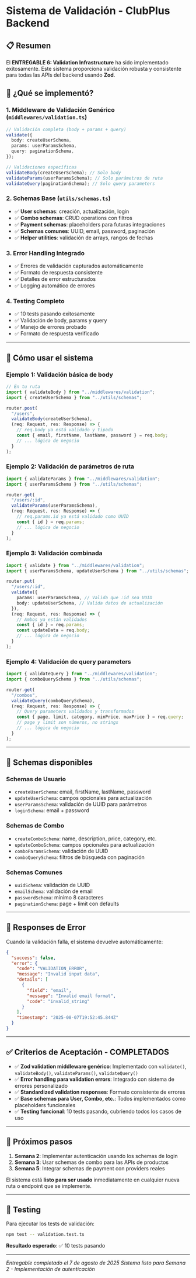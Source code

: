 # Sistema de Validación - ClubPlus Backend

## 📋 Resumen

El **ENTREGABLE 6: Validation Infrastructure** ha sido implementado exitosamente. Este sistema proporciona validación robusta y consistente para todas las APIs del backend usando **Zod**.

## 🎯 ¿Qué se implementó?

### 1. **Middleware de Validación Genérico** (`middlewares/validation.ts`)

```typescript
// Validación completa (body + params + query)
validate({
  body: createUserSchema,
  params: userParamsSchema,
  query: paginationSchema,
});

// Validaciones específicas
validateBody(createUserSchema); // Solo body
validateParams(userParamsSchema); // Solo parámetros de ruta
validateQuery(paginationSchema); // Solo query parameters
```

### 2. **Schemas Base** (`utils/schemas.ts`)

- ✅ **User schemas**: creación, actualización, login
- ✅ **Combo schemas**: CRUD operations con filtros
- ✅ **Payment schemas**: placeholders para futuras integraciones
- ✅ **Schemas comunes**: UUID, email, password, paginación
- ✅ **Helper utilities**: validación de arrays, rangos de fechas

### 3. **Error Handling Integrado**

- ✅ Errores de validación capturados automáticamente
- ✅ Formato de respuesta consistente
- ✅ Detalles de error estructurados
- ✅ Logging automático de errores

### 4. **Testing Completo**

- ✅ 10 tests pasando exitosamente
- ✅ Validación de body, params y query
- ✅ Manejo de errores probado
- ✅ Formato de respuesta verificado

---

## 🚀 Cómo usar el sistema

### **Ejemplo 1: Validación básica de body**

```typescript
// En tu ruta
import { validateBody } from "../middlewares/validation";
import { createUserSchema } from "../utils/schemas";

router.post(
  "/users",
  validateBody(createUserSchema),
  (req: Request, res: Response) => {
    // req.body ya está validado y tipado
    const { email, firstName, lastName, password } = req.body;
    // ... lógica de negocio
  }
);
```

### **Ejemplo 2: Validación de parámetros de ruta**

```typescript
import { validateParams } from "../middlewares/validation";
import { userParamsSchema } from "../utils/schemas";

router.get(
  "/users/:id",
  validateParams(userParamsSchema),
  (req: Request, res: Response) => {
    // req.params.id ya está validado como UUID
    const { id } = req.params;
    // ... lógica de negocio
  }
);
```

### **Ejemplo 3: Validación combinada**

```typescript
import { validate } from "../middlewares/validation";
import { userParamsSchema, updateUserSchema } from "../utils/schemas";

router.put(
  "/users/:id",
  validate({
    params: userParamsSchema, // Valida que :id sea UUID
    body: updateUserSchema, // Valida datos de actualización
  }),
  (req: Request, res: Response) => {
    // Ambos ya están validados
    const { id } = req.params;
    const updateData = req.body;
    // ... lógica de negocio
  }
);
```

### **Ejemplo 4: Validación de query parameters**

```typescript
import { validateQuery } from "../middlewares/validation";
import { comboQuerySchema } from "../utils/schemas";

router.get(
  "/combos",
  validateQuery(comboQuerySchema),
  (req: Request, res: Response) => {
    // Query parameters validados y transformados
    const { page, limit, category, minPrice, maxPrice } = req.query;
    // page y limit son números, no strings
    // ... lógica de negocio
  }
);
```

---

## 📝 Schemas disponibles

### **Schemas de Usuario**

- `createUserSchema`: email, firstName, lastName, password
- `updateUserSchema`: campos opcionales para actualización
- `userParamsSchema`: validación de UUID para parámetros
- `loginSchema`: email + password

### **Schemas de Combo**

- `createComboSchema`: name, description, price, category, etc.
- `updateComboSchema`: campos opcionales para actualización
- `comboParamsSchema`: validación de UUID
- `comboQuerySchema`: filtros de búsqueda con paginación

### **Schemas Comunes**

- `uuidSchema`: validación de UUID
- `emailSchema`: validación de email
- `passwordSchema`: mínimo 8 caracteres
- `paginationSchema`: page + limit con defaults

---

## 🔧 Responses de Error

Cuando la validación falla, el sistema devuelve automáticamente:

```json
{
  "success": false,
  "error": {
    "code": "VALIDATION_ERROR",
    "message": "Invalid input data",
    "details": [
      {
        "field": "email",
        "message": "Invalid email format",
        "code": "invalid_string"
      }
    ],
    "timestamp": "2025-08-07T19:52:45.844Z"
  }
}
```

---

## ✅ Criterios de Aceptación - COMPLETADOS

- ✅ **Zod validation middleware genérico**: Implementado con `validate()`, `validateBody()`, `validateParams()`, `validateQuery()`
- ✅ **Error handling para validation errors**: Integrado con sistema de errores personalizado
- ✅ **Standardized validation responses**: Formato consistente de errores
- ✅ **Base schemas para User, Combo, etc.**: Todos implementados como placeholders funcionales
- ✅ **Testing funcional**: 10 tests pasando, cubriendo todos los casos de uso

---

## 🎯 Próximos pasos

1. **Semana 2**: Implementar autenticación usando los schemas de login
2. **Semana 3**: Usar schemas de combo para las APIs de productos
3. **Semana 5**: Integrar schemas de payment con providers reales

El sistema está **listo para ser usado** inmediatamente en cualquier nueva ruta o endpoint que se implemente.

---

## 🧪 Testing

Para ejecutar los tests de validación:

```bash
npm test -- validation.test.ts
```

**Resultado esperado**: ✅ 10 tests pasando

---

_Entregable completado el 7 de agosto de 2025_
_Sistema listo para Semana 2 - Implementación de autenticación_
